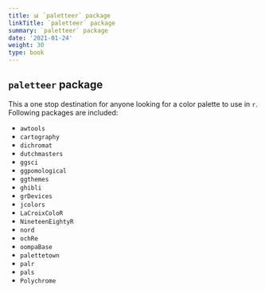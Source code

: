 ```yaml
---
title: 📊 `paletteer` package
linkTitle: `paletteer` package
summary: `paletteer` package
date: '2021-01-24'
weight: 30
type: book
---
```





## `paletteer` package

This a one stop destination for anyone looking for a color palette to use in `r`.
Following packages are included:
 - `awtools`
 - `cartography`
 - `dichromat`
 - `dutchmasters`
 - `ggsci`
 - `ggpomological`
 - `ggthemes`
 - `ghibli`
 - `grDevices`
 - `jcolors`
 - `LaCroixColoR`
 - `NineteenEightyR`
 - `nord`
 - `ochRe`
 - `oompaBase`
 - `palettetown`
 - `palr`
 - `pals`
 - `Polychrome`
